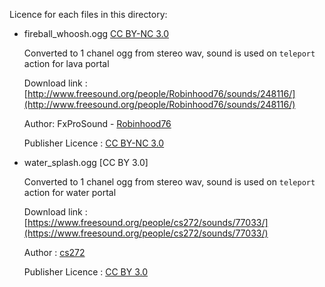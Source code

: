 Licence for each files in this directory: 

  * fireball_whoosh.ogg [CC BY-NC 3.0](http://creativecommons.org/licenses/by-nc/3.0/)
    
    Converted to 1 chanel ogg from stereo wav, sound is used on `teleport` action for lava portal 
    
    Download link : [http://www.freesound.org/people/Robinhood76/sounds/248116/](http://www.freesound.org/people/Robinhood76/sounds/248116/)
    
    Author: FxProSound - [Robinhood76](http://www.freesound.org/people/Robinhood76/)
    
    Publisher Licence : [CC BY-NC 3.0](http://creativecommons.org/licenses/by-nc/3.0/)

  * water_splash.ogg [CC BY 3.0]
   
    Converted to 1 chanel ogg from stereo wav, sound is used on `teleport` action for water portal  
    
    Download link : [https://www.freesound.org/people/cs272/sounds/77033/](https://www.freesound.org/people/cs272/sounds/77033/)
    
    Author : [cs272](https://www.freesound.org/people/cs272/)
    
    Publisher Licence : [CC BY 3.0](http://creativecommons.org/licenses/by/3.0/)
